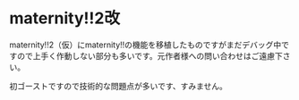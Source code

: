 # maternity!!2改

maternity!!2（仮）にmaternity!!の機能を移植したものですがまだデバッグ中ですので上手く作動しない部分も多いです。元作者様への問い合わせはご遠慮下さい。

初ゴーストですので技術的な問題点が多いです、すみません。
